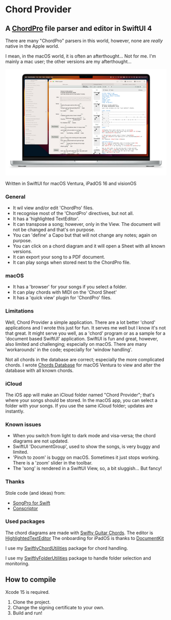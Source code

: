# Chord Provider

## A [ChordPro](https://www.chordpro.org) file parser and editor in SwiftUI 4

There are many "ChordPro" parsers in this world, however, none are *really* native in the Apple world.

I mean, in the macOS world, it is often an afterthought... Not for me. I'm mainly a mac user; the other versions are my afterthought...

![Chord Provider](https://github.com/Desbeers/Chord-Provider/raw/main/screenshot.jpg)

Written in SwiftUI for macOS Ventura, iPadOS 16 and visionOS

### General

- It wil view and/or edit 'ChordPro' files.
- It recognise most of the 'ChordPro' directives, but not all.
- It has a 'highlighted TextEditor'.
- It can transpose a song; however, only in the View. The document will not be changed and that's on purpose.
- You can 'define' a Capo but that will not change any notes; again on purpose.
- You can click on a chord diagram and it will open a Sheet with all known versions.
- It can export your song to a PDF document.
- It can play songs when stored next to the ChordPro file.


### macOS

- It has a 'browser' for your songs if you select a folder.
- It can play chords with MIDI on the 'Chord Sheet'
- It has a 'quick view' plugin for 'ChordPro' files.

### Limitations

Well, Chord Provider a simple application. There are a lot better 'chord' applications and I wrote this just for fun. It serves me well but I know it's not that great. It might serve you well, as a 'chord' program or as a sample for a 'document based SwiftUI' application. SwiftUI is fun and great, however, also limited and challenging; especially on macOS. There are many 'workarounds' in the code; especially for 'window handling'.

Not all chords in the database are correct; especially the more complicated chords. I wrote [Chords Database](https://github.com/Desbeers/Chords-Database) for macOS Ventura to view and alter the database with all known chords.

### iCloud

The iOS app will make an iCloud folder named "Chord Provider"; that's where your songs should be stored. In the macOS app, you can select a folder with your songs. If you use the same iCloud folder; updates are instantly.

### Known issues

- When you switch from light to dark mode and visa-versa; the chord diagrams are not updated.
- SwiftUI 'DocumentGroup', used to show the songs, is very buggy and limited.
- 'Pinch to zoom' is buggy on macOS. Sometimes it just stops working. There is a 'zoom' slider in the toolbar.
- The 'song' is rendered in a SwiftUI View, so, a bit sluggish... But fancy!

### Thanks

Stole code (and ideas) from:

- [SongPro for Swift](https://github.com/SongProOrg/songpro-swift)
- [Conscriptor](https://github.com/dbarsamian/conscriptor)

### Used packages

The chord diagrams are made with [Swifty Guitar Chords](https://github.com/BeauNouvelle/SwiftyGuitarChords).
The editor is [HighlightedTextEditor](https://github.com/kyle-n/HighlightedTextEditor)
The onboarding for iPadOS is thanks to [DocumentKit](https://github.com/danielsaidi/DocumentKit)

I use my [SwiftlyChordUtilities](https://github.com/Desbeers/SwiftlyChordUtilities) package for chord handling.

I use my [SwiftlyFolderUtilities](https://github.com/Desbeers/SwiftlyFolderUtilities) package to handle folder selection and monitoring.

## How to compile

Xcode 15 is required.

1. Clone the project.
2. Change the signing certificate to your own.
2. Build and run!
